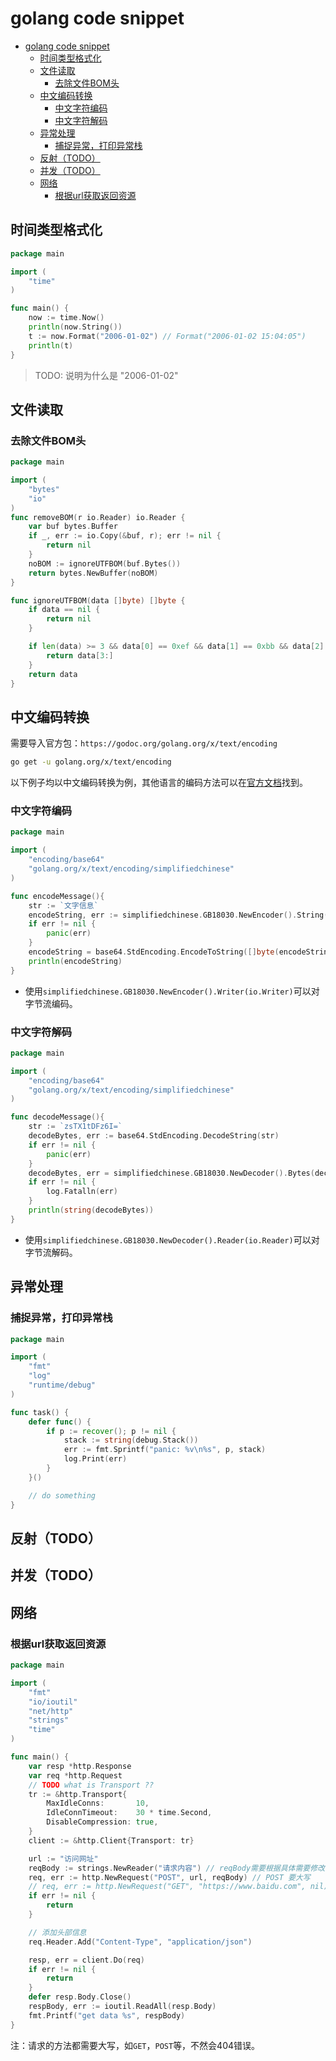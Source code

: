 # golang code snippet

<!-- TOC -->

- [golang code snippet](#golang-code-snippet)
    - [时间类型格式化](#时间类型格式化)
    - [文件读取](#文件读取)
        - [去除文件BOM头](#去除文件bom头)
    - [中文编码转换](#中文编码转换)
        - [中文字符编码](#中文字符编码)
        - [中文字符解码](#中文字符解码)
    - [异常处理](#异常处理)
        - [捕捉异常，打印异常栈](#捕捉异常打印异常栈)
    - [反射（TODO）](#反射todo)
    - [并发（TODO）](#并发todo)
    - [网络](#网络)
        - [根据url获取返回资源](#根据url获取返回资源)

<!-- /TOC -->

## 时间类型格式化

``` go
package main

import (
    "time"
)

func main() {
    now := time.Now()
    println(now.String())
    t := now.Format("2006-01-02") // Format("2006-01-02 15:04:05")
    println(t)
}
```

> TODO: 说明为什么是 "2006-01-02"

## 文件读取

### 去除文件BOM头

``` go
package main

import (
    "bytes"
    "io"
)
func removeBOM(r io.Reader) io.Reader {
    var buf bytes.Buffer
    if _, err := io.Copy(&buf, r); err != nil {
        return nil
    }
    noBOM := ignoreUTFBOM(buf.Bytes())
    return bytes.NewBuffer(noBOM)
}

func ignoreUTFBOM(data []byte) []byte {
    if data == nil {
        return nil
    }

    if len(data) >= 3 && data[0] == 0xef && data[1] == 0xbb && data[2] == 0xbf {
        return data[3:]
    }
    return data
}
```

## 中文编码转换

需要导入官方包：`https://godoc.org/golang.org/x/text/encoding`

``` bash
go get -u golang.org/x/text/encoding
```

以下例子均以中文编码转换为例，其他语言的编码方法可以在[官方文档](https://godoc.org/golang.org/x/text/encoding#pkg-subdirectories)找到。

### 中文字符编码

``` go
package main

import (
    "encoding/base64"
    "golang.org/x/text/encoding/simplifiedchinese"
)

func encodeMessage(){
    str := `文字信息`
    encodeString, err := simplifiedchinese.GB18030.NewEncoder().String(str)
    if err != nil {
        panic(err)
    }
    encodeString = base64.StdEncoding.EncodeToString([]byte(encodeString))
    println(encodeString)
}
```

- 使用`simplifiedchinese.GB18030.NewEncoder().Writer(io.Writer)`可以对字节流编码。

### 中文字符解码

``` go
package main

import (
    "encoding/base64"
    "golang.org/x/text/encoding/simplifiedchinese"
)

func decodeMessage(){
    str := `zsTX1tDFz6I=`
    decodeBytes, err := base64.StdEncoding.DecodeString(str)
    if err != nil {
        panic(err)
    }
    decodeBytes, err = simplifiedchinese.GB18030.NewDecoder().Bytes(decodeBytes)
    if err != nil {
        log.Fatalln(err)
    }
    println(string(decodeBytes))
}
```

- 使用`simplifiedchinese.GB18030.NewDecoder().Reader(io.Reader)`可以对字节流解码。

## 异常处理

### 捕捉异常，打印异常栈

``` go
package main

import (
    "fmt"
    "log"
    "runtime/debug"
)

func task() {
    defer func() {
        if p := recover(); p != nil {
            stack := string(debug.Stack())
            err := fmt.Sprintf("panic: %v\n%s", p, stack)
            log.Print(err)
        }
    }()

    // do something
}
```

## 反射（TODO）

## 并发（TODO）

## 网络

### 根据url获取返回资源

``` go
package main

import (
    "fmt"
    "io/ioutil"
    "net/http"
    "strings"
    "time"
)

func main() {
    var resp *http.Response
    var req *http.Request
    // TODO what is Transport ??
    tr := &http.Transport{
        MaxIdleConns:       10,
        IdleConnTimeout:    30 * time.Second,
        DisableCompression: true,
    }
    client := &http.Client{Transport: tr}

    url := "访问网址"
    reqBody := strings.NewReader("请求内容") // reqBody需要根据具体需要修改
    req, err := http.NewRequest("POST", url, reqBody) // POST 要大写
    // req, err := http.NewRequest("GET", "https://www.baidu.com", nil)
    if err != nil {
        return
    }

    // 添加头部信息
    req.Header.Add("Content-Type", "application/json")

    resp, err = client.Do(req)
    if err != nil {
        return
    }
    defer resp.Body.Close()
    respBody, err := ioutil.ReadAll(resp.Body)
    fmt.Printf("get data %s", respBody)
}
```

注：请求的方法都需要大写，如`GET`，`POST`等，不然会404错误。